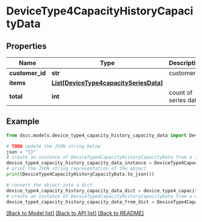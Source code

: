 # DeviceType4CapacityHistoryCapacityData


## Properties

Name | Type | Description | Notes
------------ | ------------- | ------------- | -------------
**customer_id** | **str** | customerId | [optional] 
**items** | [**List[DeviceType4capacitySeriesData]**](DeviceType4capacitySeriesData.md) |  | [optional] 
**total** | **int** | count of series data | [optional] 

## Example

```python
from dscc.models.device_type4_capacity_history_capacity_data import DeviceType4CapacityHistoryCapacityData

# TODO update the JSON string below
json = "{}"
# create an instance of DeviceType4CapacityHistoryCapacityData from a JSON string
device_type4_capacity_history_capacity_data_instance = DeviceType4CapacityHistoryCapacityData.from_json(json)
# print the JSON string representation of the object
print(DeviceType4CapacityHistoryCapacityData.to_json())

# convert the object into a dict
device_type4_capacity_history_capacity_data_dict = device_type4_capacity_history_capacity_data_instance.to_dict()
# create an instance of DeviceType4CapacityHistoryCapacityData from a dict
device_type4_capacity_history_capacity_data_from_dict = DeviceType4CapacityHistoryCapacityData.from_dict(device_type4_capacity_history_capacity_data_dict)
```
[[Back to Model list]](../README.md#documentation-for-models) [[Back to API list]](../README.md#documentation-for-api-endpoints) [[Back to README]](../README.md)


